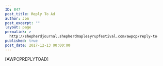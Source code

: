 ```yaml
---
ID: 847
post_title: Reply To Ad
author: Jon
post_excerpt: ""
layout: page
permalink: >
  http://shepherdjournal.shepherdmaplesyrupfestival.com/awpcp/reply-to-ad
published: true
post_date: 2017-12-13 00:00:00
---
```

[AWPCPREPLYTOAD]